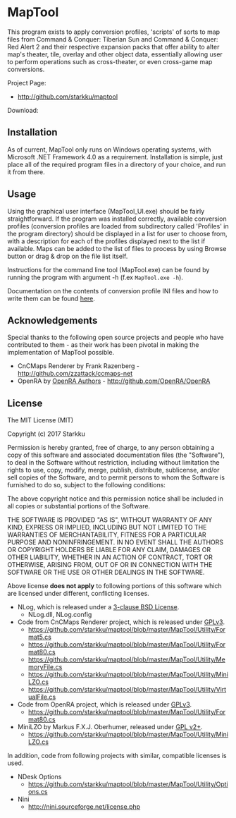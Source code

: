 # MapTool

This program exists to apply conversion profiles, 'scripts' of sorts to map files from Command & Conquer: Tiberian Sun and Command & Conquer: Red Alert 2 and their respective expansion packs that offer ability to alter map's theater, tile, overlay and other object data, essentially allowing user to perform operations such as cross-theater, or even cross-game map conversions.

Project Page:

* http://github.com/starkku/maptool

Download:

## Installation

As of current, MapTool only runs on Windows operating systems, with Microsoft .NET Framework 4.0 as a requirement. Installation is simple, just place all of the required program files in a directory of your choice, and run it from there. 

## Usage

Using the graphical user interface (MapTool_UI.exe) should be fairly straightforward. If the program was installed correctly, available conversion profiles (conversion profiles are loaded from subdirectory called 'Profiles' in the program directory) should be displayed in a list for user to choose from, with a description for each of the profiles displayed next to the list if available. Maps can be added to the list of files to process by using Browse button or drag & drop on the file list itself.

Instructions for the command line tool (MapTool.exe) can be found by running the program with argument -h (f.ex `MapTool.exe -h`).

Documentation on the contents of conversion profile INI files and how to write them can be found [here](https://github.com/starkku/maptool/blob/master/Conversion-Profile-Documentation.md).

## Acknowledgements

Special thanks to the following open source projects and people who have contributed to them - as their work has been pivotal in making the implementation of MapTool possible.

* CnCMaps Renderer by Frank Razenberg - http://github.com/zzattack/ccmaps-net
* OpenRA by [OpenRA Authors](https://raw.github.com/OpenRA/OpenRA/master/AUTHORS) - http://github.com/OpenRA/OpenRA

## License

The MIT License (MIT)

Copyright (c) 2017 Starkku

Permission is hereby granted, free of charge, to any person obtaining a copy
of this software and associated documentation files (the "Software"), to deal
in the Software without restriction, including without limitation the rights
to use, copy, modify, merge, publish, distribute, sublicense, and/or sell
copies of the Software, and to permit persons to whom the Software is
furnished to do so, subject to the following conditions:

The above copyright notice and this permission notice shall be included in
all copies or substantial portions of the Software.

THE SOFTWARE IS PROVIDED "AS IS", WITHOUT WARRANTY OF ANY KIND, EXPRESS OR
IMPLIED, INCLUDING BUT NOT LIMITED TO THE WARRANTIES OF MERCHANTABILITY,
FITNESS FOR A PARTICULAR PURPOSE AND NONINFRINGEMENT. IN NO EVENT SHALL THE
AUTHORS OR COPYRIGHT HOLDERS BE LIABLE FOR ANY CLAIM, DAMAGES OR OTHER
LIABILITY, WHETHER IN AN ACTION OF CONTRACT, TORT OR OTHERWISE, ARISING FROM,
OUT OF OR IN CONNECTION WITH THE SOFTWARE OR THE USE OR OTHER DEALINGS IN
THE SOFTWARE.

Above license __does not apply__ to following portions of this software which are licensed under different, conflicting licenses.

* NLog, which is released under a [3-clause BSD License](https://github.com/NLog/NLog/blob/master/LICENSE.txt).
  * NLog.dll, NLog.config
* Code from CnCMaps Renderer project, which is released under [GPLv3](https://github.com/zzattack/ccmaps-net/blob/master/COPYING).
  * https://github.com/starkku/maptool/blob/master/MapTool/Utility/Format5.cs
  * https://github.com/starkku/maptool/blob/master/MapTool/Utility/Format80.cs
  * https://github.com/starkku/maptool/blob/master/MapTool/Utility/MemoryFile.cs
  * https://github.com/starkku/maptool/blob/master/MapTool/Utility/MiniLZO.cs
  * https://github.com/starkku/maptool/blob/master/MapTool/Utility/VirtualFile.cs
* Code from OpenRA project, which is released under [GPLv3](https://raw.github.com/OpenRA/OpenRA/master/COPYING).
  * https://github.com/starkku/maptool/blob/master/MapTool/Utility/Format80.cs
* MiniLZO by Markus F.X.J. Oberhumer, released under [GPL v2+](http://www.oberhumer.com/opensource/gpl.html).
  * https://github.com/starkku/maptool/blob/master/MapTool/Utility/MiniLZO.cs

In addition, code from following projects with similar, compatible licenses is used.

* NDesk Options
  * https://github.com/starkku/maptool/blob/master/MapTool/Utility/Options.cs
* Nini
  * http://nini.sourceforge.net/license.php